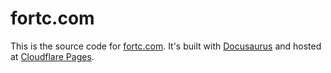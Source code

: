 # fortc.com

This is the source code for [fortc.com](https://fortc.com). It's built with [Docusaurus](https://docusaurus.io/) and hosted at [Cloudflare Pages](https://pages.cloudflare.com/).
